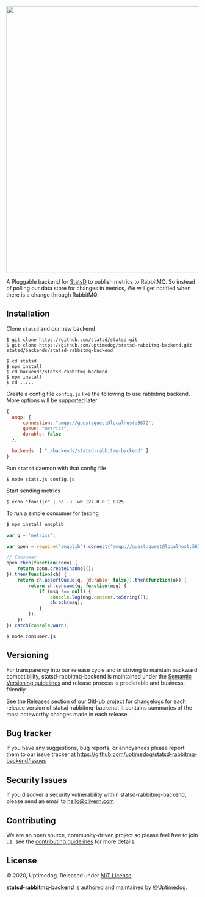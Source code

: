 <p align="center">
    <img src="https://raw.githubusercontent.com/uptimedog/statsd-rabbitmq-backend/master/assets/img/chart.png" width="700" />
</p>
<p align="left">A Pluggable backend for <a href="https://github.com/statsd/statsd">StatsD</a> to publish metrics to RabbitMQ. So instead of polling our data store for changes in metrics, We will get notified when there is a change through RabbitMQ.</p>


## Installation

Clone `statsd` and our new backend

```
$ git clone https://github.com/statsd/statsd.git
$ git clone https://github.com/uptimedog/statsd-rabbitmq-backend.git statsd/backends/statsd-rabbitmq-backend

$ cd statsd
$ npm install
$ cd backends/statsd-rabbitmq-backend
$ npm install
$ cd ../..
```

Create a config file `config.js` like the following to use rabbitmq backend. More options will be supported later

```js
{
  amqp: {
      connection: "amqp://guest:guest@localhost:5672",
      queue: "metrics",
      durable: false
  },

  backends: [ "./backends/statsd-rabbitmq-backend" ]
}
```

Run `statsd` daemon with that config file

```
$ node stats.js config.js
```

Start sending metrics

```
$ echo "foo:1|c" | nc -u -w0 127.0.0.1 8125
```

To run a simple consumer for testing

```js
$ npm install amqplib
```

```javascript
var q = 'metrics';

var open = require('amqplib').connect("amqp://guest:guest@localhost:5672");

// Consumer
open.then(function(conn) {
    return conn.createChannel();
}).then(function(ch) {
    return ch.assertQueue(q, {durable: false}).then(function(ok) {
        return ch.consume(q, function(msg) {
            if (msg !== null) {
                console.log(msg.content.toString());
                ch.ack(msg);
            }
        });
    });
}).catch(console.warn);
```

```
$ node consumer.js
```


## Versioning

For transparency into our release cycle and in striving to maintain backward compatibility, statsd-rabbitmq-backend is maintained under the [Semantic Versioning guidelines](https://semver.org/) and release process is predictable and business-friendly.

See the [Releases section of our GitHub project](https://github.com/uptimedog/statsd-rabbitmq-backend/releases) for changelogs for each release version of statsd-rabbitmq-backend. It contains summaries of the most noteworthy changes made in each release.


## Bug tracker

If you have any suggestions, bug reports, or annoyances please report them to our issue tracker at https://github.com/uptimedog/statsd-rabbitmq-backend/issues


## Security Issues

If you discover a security vulnerability within statsd-rabbitmq-backend, please send an email to [hello@clivern.com](mailto:hello@clivern.com)


## Contributing

We are an open source, community-driven project so please feel free to join us. see the [contributing guidelines](CONTRIBUTING.md) for more details.


## License

© 2020, Uptimedog. Released under [MIT License](https://opensource.org/licenses/mit-license.php).

**statsd-rabbitmq-backend** is authored and maintained by [@Uptimedog](http://github.com/uptimedog).
